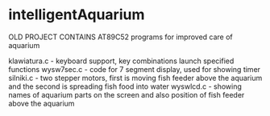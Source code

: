 # intelligentAquarium
OLD PROJECT CONTAINS AT89C52 programs for improved care of aquarium

klawiatura.c - keyboard support, key combinations launch specified functions
wysw7sec.c - code for 7 segment display, used for showing timer 
silniki.c - two stepper motors, first is moving fish feeder above the aquarium and the second is spreading fish food into water
wyswlcd.c - showing names of aquarium parts on the screen and also position of fish feeder above the aquarium
